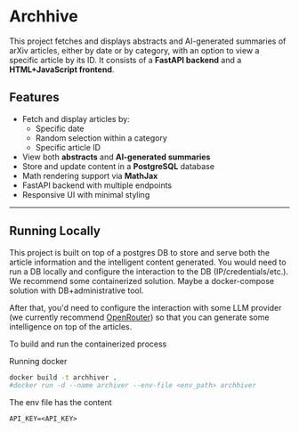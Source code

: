 # Archhive

This project fetches and displays abstracts and AI-generated summaries of arXiv articles, either by date or by category, with an option to view a specific article by its ID. It consists of a **FastAPI backend** and a **HTML+JavaScript frontend**.

## Features

- Fetch and display articles by:
  - Specific date
  - Random selection within a category
  - Specific article ID
- View both **abstracts** and **AI-generated summaries**
- Store and update content in a **PostgreSQL** database
- Math rendering support via **MathJax**
- FastAPI backend with multiple endpoints
- Responsive UI with minimal styling

---

## Running Locally

This project is built on top of a postgres DB to store and serve both the article information and the intelligent content generated. You would need to run a DB locally and configure the interaction to the DB (IP/credentials/etc.). We recommend some containerized solution. Maybe a docker-compose solution with DB+administrative tool.

After that, you'd need to configure the interaction with some LLM provider (we currently recommend [OpenRouter](openrouter.ai)) so that you can generate some intelligence on top of the articles.

To build and run the containerized process

Running docker
```bash
docker build -t archhiver .
#docker run -d --name archiver --env-file <env_path> archhiver
```

The env file has the content
```
API_KEY=<API_KEY>
```


